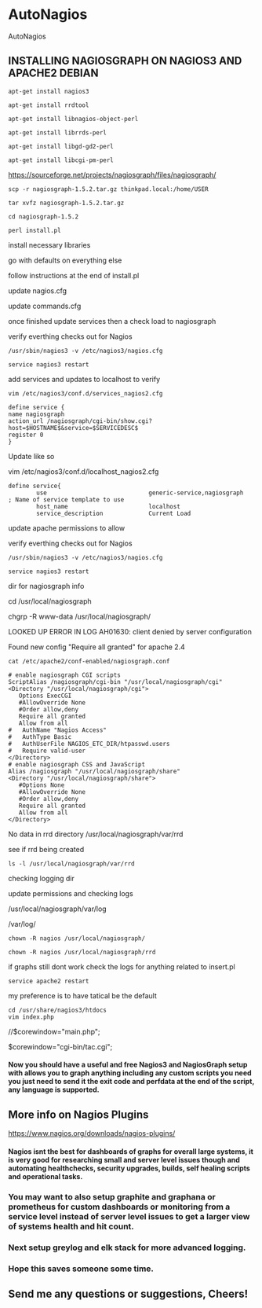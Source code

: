 # AutoNagios

AutoNagios

## INSTALLING NAGIOSGRAPH ON NAGIOS3 AND APACHE2 DEBIAN

```
apt-get install nagios3

apt-get install rrdtool

apt-get install libnagios-object-perl

apt-get install librrds-perl

apt-get install libgd-gd2-perl

apt-get install libcgi-pm-perl
```

https://sourceforge.net/projects/nagiosgraph/files/nagiosgraph/

```
scp -r nagiosgraph-1.5.2.tar.gz thinkpad.local:/home/USER

tar xvfz nagiosgraph-1.5.2.tar.gz

cd nagiosgraph-1.5.2

perl install.pl
```

install necessary libraries

go with defaults on everything else

follow instructions at the end of install.pl

update nagios.cfg

update commands.cfg

once finished update services then a check load to nagiosgraph

verify everthing checks out for Nagios

```
/usr/sbin/nagios3 -v /etc/nagios3/nagios.cfg

service nagios3 restart
```


add services and updates to localhost to verify

```
vim /etc/nagios3/conf.d/services_nagios2.cfg

define service {
name nagiosgraph
action_url /nagiosgraph/cgi-bin/show.cgi?host=$HOSTNAME$&service=$SERVICEDESC$
register 0
}
```

Update like so 

vim /etc/nagios3/conf.d/localhost_nagios2.cfg

```
define service{
        use                             generic-service,nagiosgraph       ; Name of service template to use
        host_name                       localhost
        service_description             Current Load
```

update apache permissions to allow

verify everthing checks out for Nagios

```
/usr/sbin/nagios3 -v /etc/nagios3/nagios.cfg

service nagios3 restart
```

dir for nagiosgraph info

cd /usr/local/nagiosgraph

chgrp -R www-data /usr/local/nagiosgraph/

LOOKED UP ERROR IN LOG
AH01630: client denied by server configuration

Found new config "Require all granted" for apache 2.4


```
cat /etc/apache2/conf-enabled/nagiosgraph.conf

# enable nagiosgraph CGI scripts
ScriptAlias /nagiosgraph/cgi-bin "/usr/local/nagiosgraph/cgi"
<Directory "/usr/local/nagiosgraph/cgi">
   Options ExecCGI
   #AllowOverride None
   #Order allow,deny
   Require all granted
   Allow from all
#   AuthName "Nagios Access"
#   AuthType Basic
#   AuthUserFile NAGIOS_ETC_DIR/htpasswd.users
#   Require valid-user
</Directory>
# enable nagiosgraph CSS and JavaScript
Alias /nagiosgraph "/usr/local/nagiosgraph/share"
<Directory "/usr/local/nagiosgraph/share">
   #Options None
   #AllowOverride None
   #Order allow,deny
   Require all granted
   Allow from all
</Directory>
```

No data in rrd directory /usr/local/nagiosgraph/var/rrd

see if rrd being created

```
ls -l /usr/local/nagiosgraph/var/rrd
```

checking logging dir

update permissions and checking logs

/usr/local/nagiosgraph/var/log

/var/log/

```
chown -R nagios /usr/local/nagiosgraph/

chown -R nagios /usr/local/nagiosgraph/rrd
```

if graphs still dont work check the logs for anything related to insert.pl

```
service apache2 restart
```

my preference is to have tatical be the default

```
cd /usr/share/nagios3/htdocs
vim index.php
```

//$corewindow="main.php";

$corewindow="cgi-bin/tac.cgi";

#### Now you should have a useful and free Nagios3 and NagiosGraph setup with allows you to graph anything including any custom scripts you need you just need to send it the exit code and perfdata at the end of the script, any language is supported.

## More info on Nagios Plugins
https://www.nagios.org/downloads/nagios-plugins/

#### Nagios isnt the best for dashboards of graphs for overall large systems, it is very good for researching small and server level issues though and automating healthchecks, security upgrades, builds, self healing scripts and operational tasks.

### You may want to also setup graphite and graphana or prometheus for custom dashboards or monitoring from a service level instead of server level issues to get a larger view of systems health and hit count.

### Next setup greylog and elk stack for more advanced logging.

### Hope this saves someone some time.

## Send me any questions or suggestions, Cheers!
